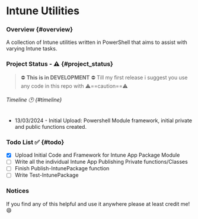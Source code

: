 # Intune Utilities
### Overview {#overview}
A collection of Intune utilities written in PowerShell that aims to assist with varying Intune tasks.
### Project Status - :warning: {#project_status}
> :no_entry: **This is in DEVELOPMENT** :no_entry:
Till my first release i suggest you use any code in this repo with :warning:==caution==:warning:
###### Timeline :clock1: {#timeline}
- 13/03/2024 - Initial Upload: Powershell Module framework, initial private and public functions created.
### Todo List :white_check_mark: {#todo}
- [x] Upload Initial Code and Framework for Intune App Package Module
- [ ] Write all the individual Intune App Publishing Private functions/Classes
- [ ] Finish Publish-IntunePackage function
- [ ] Write Test-IntunePackage
### Notices
If you find any of this helpful and use it anywhere please at least credit me! :smile: